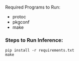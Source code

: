 Required Programs to Run:

- protoc
- pkgconf
- make

### Steps to Run Inference:

```
pip install -r requirements.txt
make
```
